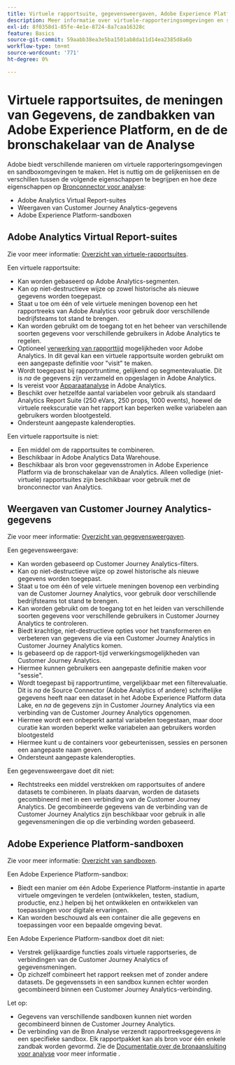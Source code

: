 ```yaml
---
title: Virtuele rapportsuite, gegevensweergaven, Adobe Experience Platform-sandboxen en de bronconnector van Analytics
description: Meer informatie over virtuele-rapporteringsomgevingen en sandboxomgevingen.
exl-id: 8f0358d1-85fe-4e1e-8724-8a7caa16328c
feature: Basics
source-git-commit: 59aabb38ea3e5ba1501ab8da11d14ea2385d8a6b
workflow-type: tm+mt
source-wordcount: '771'
ht-degree: 0%

---
```


# Virtuele rapportsuites, de meningen van Gegevens, de zandbakken van Adobe Experience Platform, en de de bronschakelaar van de Analyse

Adobe biedt verschillende manieren om virtuele rapporteringsomgevingen en sandboxomgevingen te maken. Het is nuttig om de gelijkenissen en de verschillen tussen de volgende eigenschappen te begrijpen en hoe deze eigenschappen op [Bronconnector voor analyse](https://experienceleague.adobe.com/docs/experience-platform/sources/ui-tutorials/create/adobe-applications/analytics.html?lang=en):

* Adobe Analytics Virtual Report-suites
* Weergaven van Customer Journey Analytics-gegevens
* Adobe Experience Platform-sandboxen

## Adobe Analytics Virtual Report-suites

Zie voor meer informatie: [Overzicht van virtuele-rapportsuites](https://experienceleague.adobe.com/docs/analytics/components/virtual-report-suites/vrs-about.html?lang=en).

Een virtuele rapportsuite:

* Kan worden gebaseerd op Adobe Analytics-segmenten.
* Kan op niet-destructieve wijze op zowel historische als nieuwe gegevens worden toegepast.
* Staat u toe om één of vele virtuele meningen bovenop een het rapportreeks van Adobe Analytics voor gebruik door verschillende bedrijfsteams tot stand te brengen.
* Kan worden gebruikt om de toegang tot en het beheer van verschillende soorten gegevens voor verschillende gebruikers in Adobe Analytics te regelen.
* Optioneel [verwerking van rapporttijd](https://experienceleague.adobe.com/docs/analytics/components/virtual-report-suites/vrs-report-time-processing.html?lang=en) mogelijkheden voor Adobe Analytics. In dit geval kan een virtuele rapportsuite worden gebruikt om een aangepaste definitie voor &quot;visit&quot; te maken.
* Wordt toegepast bij rapportruntime, gelijkend op segmentevaluatie. Dit is _na_ de gegevens zijn verzameld en opgeslagen in Adobe Analytics.
* Is vereist voor [Apparaatanalyse](https://experienceleague.adobe.com/docs/analytics/components/cda/overview.html?lang=en) in Adobe Analytics.
* Beschikt over hetzelfde aantal variabelen voor gebruik als standaard Analytics Report Suite (250 eVars, 250 props, 1000 events), hoewel de virtuele reekscuratie van het rapport kan beperken welke variabelen aan gebruikers worden blootgesteld.
* Ondersteunt aangepaste kalenderopties.

Een virtuele rapportsuite is niet:

* Een middel om de rapportsuites te combineren.
* Beschikbaar in Adobe Analytics Data Warehouse.
* Beschikbaar als bron voor gegevensstromen in Adobe Experience Platform via de bronschakelaar van de Analytics. Alleen volledige (niet-virtuele) rapportsuites zijn beschikbaar voor gebruik met de bronconnector van Analytics.


## Weergaven van Customer Journey Analytics-gegevens

Zie voor meer informatie: [Overzicht van gegevensweergaven](https://experienceleague.adobe.com/docs/analytics-platform/using/cja-dataviews/data-views.html?lang=en).

Een gegevensweergave:

* Kan worden gebaseerd op Customer Journey Analytics-filters.
* Kan op niet-destructieve wijze op zowel historische als nieuwe gegevens worden toegepast.
* Staat u toe om één of vele virtuele meningen bovenop een verbinding van de Customer Journey Analytics, voor gebruik door verschillende bedrijfsteams tot stand te brengen.
* Kan worden gebruikt om de toegang tot en het leiden van verschillende soorten gegevens voor verschillende gebruikers in Customer Journey Analytics te controleren.
* Biedt krachtige, niet-destructieve opties voor het transformeren en verbeteren van gegevens die via een Customer Journey Analytics in Customer Journey Analytics komen.
* Is gebaseerd op de rapport-tijd verwerkingsmogelijkheden van Customer Journey Analytics.
* Hiermee kunnen gebruikers een aangepaste definitie maken voor &quot;sessie&quot;.
* Wordt toegepast bij rapportruntime, vergelijkbaar met een filterevaluatie. Dit is _na_ de Source Connector (Adobe Analytics of andere) schriftelijke gegevens heeft naar een dataset in het Adobe Experience Platform data Lake, en _na_ de gegevens zijn in Customer Journey Analytics via een verbinding van de Customer Journey Analytics opgenomen.
* Hiermee wordt een onbeperkt aantal variabelen toegestaan, maar door curatie kan worden beperkt welke variabelen aan gebruikers worden blootgesteld
* Hiermee kunt u de containers voor gebeurtenissen, sessies en personen een aangepaste naam geven.
* Ondersteunt aangepaste kalenderopties.

Een gegevensweergave doet dit niet:

* Rechtstreeks een middel verstrekken om rapportsuites of andere datasets te combineren. In plaats daarvan, worden de datasets gecombineerd met in een verbinding van de Customer Journey Analytics. De gecombineerde gegevens van de verbinding van de Customer Journey Analytics zijn beschikbaar voor gebruik in alle gegevensmeningen die op die verbinding worden gebaseerd.

## Adobe Experience Platform-sandboxen

Zie voor meer informatie: [Overzicht van sandboxen](https://experienceleague.adobe.com/docs/experience-platform/sandbox/home.html?lang=en).

Een Adobe Experience Platform-sandbox:

* Biedt een manier om één Adobe Experience Platform-instantie in aparte virtuele omgevingen te verdelen (ontwikkelen, testen, stadium, productie, enz.) helpen bij het ontwikkelen en ontwikkelen van toepassingen voor digitale ervaringen.
* Kan worden beschouwd als een container die alle gegevens en toepassingen voor een bepaalde omgeving bevat.

Een Adobe Experience Platform-sandbox doet dit niet:

* Verstrek gelijkaardige functies zoals virtuele rapportseries, de verbindingen van de Customer Journey Analytics of gegevensmeningen.
* Op zichzelf combineert het rapport reeksen met of zonder andere datasets. De gegevenssets in een sandbox kunnen echter worden gecombineerd binnen een Customer Journey Analytics-verbinding.

Let op:

* Gegevens van verschillende sandboxen kunnen niet worden gecombineerd binnen de Customer Journey Analytics.
* De verbinding van de Bron Analyse verzendt rapportreeksgegevens _in_ een specifieke sandbox. Elk rapportpakket kan als bron voor één enkele zandbak worden gevormd. Zie de [Documentatie over de bronaansluiting voor analyse](https://experienceleague.adobe.com/docs/experience-platform/sources/ui-tutorials/create/adobe-applications/analytics.html?lang=en) voor meer informatie .
